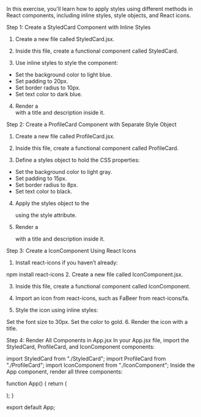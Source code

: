 In this exercise, you'll learn how to apply styles using different methods in React components, including inline styles, style objects, and React icons.

Step 1: Create a StyledCard Component with Inline Styles
1. Create a new file called StyledCard.jsx.

2. Inside this file, create a functional component called StyledCard.

3. Use inline styles to style the component:

* Set the background color to light blue.
* Set padding to 20px.
* Set border radius to 10px.
* Set text color to dark blue.
4. Render a <div> with a title and description inside it.

Step 2: Create a ProfileCard Component with Separate Style Object
1. Create a new file called ProfileCard.jsx.

2. Inside this file, create a functional component called ProfileCard.

3. Define a styles object to hold the CSS properties:

* Set the background color to light gray.
* Set padding to 15px.
* Set border radius to 8px.
* Set text color to black.
4. Apply the styles object to the <div> using the style attribute.

5. Render a <div> with a title and description inside it.

Step 3: Create a IconComponent Using React Icons
1. Install react-icons if you haven’t already:

npm install react-icons
2.  Create a new file called IconComponent.jsx.

3. Inside this file, create a functional component called IconComponent.

4. Import an icon from react-icons, such as FaBeer from react-icons/fa.

5. Style the icon using inline styles:

Set the font size to 30px.
Set the color to gold.
6. Render the icon with a title.

Step 4: Render All Components in App.jsx
In your App.jsx file, import the StyledCard, ProfileCard, and IconComponent components:

import StyledCard from "./StyledCard";
import ProfileCard from "./ProfileCard";
import IconComponent from "./IconComponent";
Inside the App component, render all three components:

function App() {
  return (
    <div>
      <StyledCard />
      <ProfileCard />
      <IconComponent />
    </div>
  );
}

export default App;